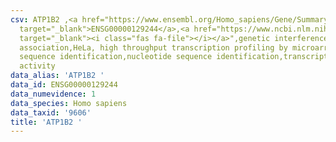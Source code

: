 ```yaml
---
csv: ATP1B2 ,<a href="https://www.ensembl.org/Homo_sapiens/Gene/Summary?db=core;g=ENSG00000129244"
  target="_blank">ENSG00000129244</a>,<a href="https://www.ncbi.nlm.nih.gov/pubmed/28369544"
  target="_blank"><i class="fas fa-file"></i></a>",genetic interference,functional
  association,HeLa, high throughput transcription profiling by microarray,nucleotide
  sequence identification,nucleotide sequence identification,transcriptional regulation,up-regulates
  activity
data_alias: 'ATP1B2 '
data_id: ENSG00000129244
data_numevidence: 1
data_species: Homo sapiens
data_taxid: '9606'
title: 'ATP1B2 '
---
```

